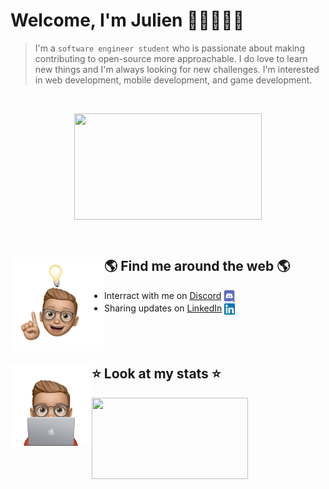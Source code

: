 # Welcome, I'm Julien 👋🏽👨🏽‍💻

> I'm a `software engineer student` who is passionate about making contributing to open-source more approachable. I do love to learn new things and I'm always looking for new challenges. I'm interested in web development, mobile development, and game development. 

<br>
<p align='center'>
<img align='center' width="300" height="170"src="https://user-images.githubusercontent.com/62793491/161388764-529bbb57-c595-4785-9de0-87d837df2582.gif">
</p>

<br>

## 🌎 Find me around the web 🌎 <img align="left" width="150" height="150" src="idea.png">
- Interract with me on <a href="https://discord.com/users/384327361560182784">Discord</a> <img align="center" width="18" height="20" src="discord.png">
- Sharing updates on <a href="https://www.linkedin.com/in/julien-von-der-marck/">LinkedIn</a> <img align="center" width="17" height="18" src="linkedin.png">
<br><br><br><br>

## ⭐ Look at my stats ⭐ <img align="left" width="130" height="130" src="nerd.png">
<div align="left">
<img align="" width="250" height="130" src="https://github-readme-stats.vercel.app/api?username=jvondermarck&theme=dark&show_icons=true)](https://github.com/anuraghazra/github-readme-stats">
</div>
